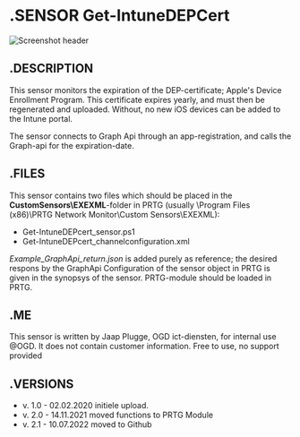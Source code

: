 # **.SENSOR** Get-IntuneDEPCert

![Screenshot header](./Screenshot_01.jpg)

## **.DESCRIPTION**

This sensor monitors the expiration of the DEP-certificate; Apple's Device Enrollment Program.
This certificate expires yearly, and must then be regenerated and uploaded. Without, no new iOS
devices can be added to the Intune portal.

The sensor connects to Graph Api through an app-registration, and calls the Graph-api for the expiration-date.

## **.FILES**

This sensor contains two files which should be placed in the **CustomSensors\EXEXML**-folder
in PRTG (usually \Program Files (x86)\PRTG Network Monitor\Custom Sensors\EXEXML):

* Get-IntuneDEPcert_sensor.ps1
* Get-IntuneDEPcert_channelconfiguration.xml

*Example_GraphApi_return.json* is added purely as reference; the desired respons by the GraphApi
Configuration of the sensor object in PRTG is given in the synopsys of the sensor.
PRTG-module should be loaded in PRTG.

## **.ME**

This sensor is written by Jaap Plugge, OGD ict-diensten, for internal use @OGD.
It does not contain customer information. Free to use, no support provided

## **.VERSIONS**

* v. 1.0 - 02.02.2020 initiele upload.
* v. 2.0 - 14.11.2021 moved functions to PRTG Module
* v. 2.1 - 10.07.2022 moved to Github
